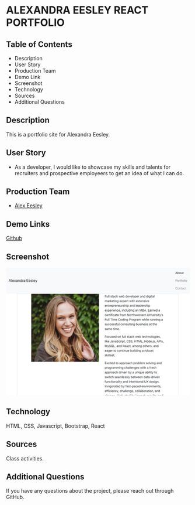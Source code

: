 # ALEXANDRA EESLEY REACT PORTFOLIO

## Table of Contents
* Description
* User Story
* Production Team
* Demo Link
* Screenshot
* Technology
* Sources
* Additional Questions   

## Description 
This is a portfolio site for Alexandra Eesley.

## User Story

* As a developer, I would like to showcase my skills and talents for recruiters and prospective employeers to get an idea of what I can do.

## Production Team
* [Alex Eesley ](https://github.com/aeesley)

## Demo Links 
[Github](https://aeesley.github.io/alexandra-eesley-portfolio/)

## Screenshot
![Home](./homepage.png)

## Technology
HTML, CSS, Javascript, Bootstrap, React

## Sources
Class activities.

## Additional Questions
If you have any questions about the project, please reach out through GitHub.